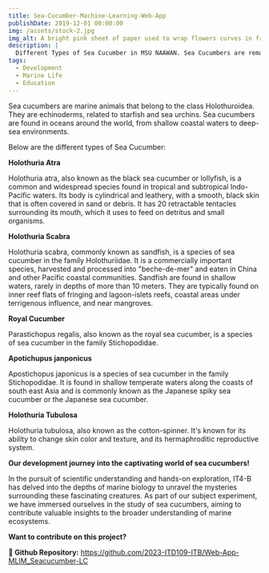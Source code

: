 ```yaml
---
title: Sea-Cucumber-Machine-Learning-Web-App
publishDate: 2019-12-01 00:00:00
img: /assets/stock-2.jpg
img_alt: A bright pink sheet of paper used to wrap flowers curves in front of rich blue background
description: |
  Different Types of Sea Cucumber in MSU NAAWAN. Sea Cucumbers are remarkable creatures that play a significant role in marine ecosystems.
tags:
  - Development
  - Marine Life
  - Education
---
```


Sea cucumbers are marine animals that belong to the class Holothuroidea.
They are echinoderms, related to starfish and sea urchins. Sea cucumbers are found in
oceans around the world, from shallow coastal waters to deep-sea environments.

Below are the different types of Sea Cucumber:

**Holothuria Atra**

Holothuria atra, also known as the black sea cucumber or lollyfish, is a common and widespread species found in tropical and subtropical Indo-Pacific waters. Its body is cylindrical and leathery, with a smooth, black skin that is often covered in sand or debris. It has 20 retractable tentacles surrounding its mouth, which it uses to feed on detritus and small organisms.

**Holothuria Scabra**

Holothuria scabra, commonly known as sandfish, is a species of sea cucumber in the family Holothuriidae. It is a commercially important species, harvested and processed into "beche-de-mer" and eaten in China and other Pacific coastal communities. Sandfish are found in shallow waters, rarely in depths of more than 10 meters. They are typically found on inner reef flats of fringing and lagoon-islets reefs, coastal areas under terrigenous influence, and near mangroves.

**Royal Cucumber**

Parastichopus regalis, also known as the royal sea cucumber, is a species of sea cucumber in the family Stichopodidae.

**Apotichupus janponicus**

Apostichopus japonicus is a species of sea cucumber in the family Stichopodidae. It is found in shallow temperate waters along the coasts of south east Asia and is commonly known as the Japanese spiky sea cucumber or the Japanese sea cucumber.

**Holothuria Tubulosa**

Holothuria tubulosa, also known as the cotton-spinner. It's known for its ability to change skin color and texture, and its hermaphroditic reproductive system.

**Our development journey into the captivating world of sea cucumbers!**

In the pursuit of scientific understanding and hands-on exploration, IT4-B has delved into the depths of marine biology to unravel the mysteries surrounding these fascinating creatures. As part of our subject experiment, we have immersed ourselves in the study of sea cucumbers, aiming to contribute valuable insights to the broader understanding of marine ecosystems.

**Want to contribute on this project?**

**🤝 Github Repository:**
<https://github.com/2023-ITD109-ITB/Web-App-MLIM_Seacucumber-LC>
